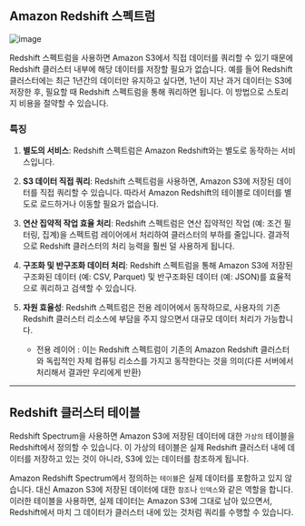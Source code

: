 ## Amazon Redshift 스펙트럼

![image](https://d2908q01vomqb2.cloudfront.net/b6692ea5df920cad691c20319a6fffd7a4a766b8/2017/07/18/redshift_spectrum-1.gif)

Redshift 스펙트럼을 사용하면 Amazon S3에서 직접 데이터를 쿼리할 수 있기 때문에 Redshift 클러스터 내부에 해당 데이터를 저장할 필요가 없습니다. 예를 들어 Redshift 클러스터에는 최근 1년간의 데이터만 유지하고 싶다면, 1년이 지난 과거 데이터는 S3에 저장한 후, 필요할 때 Redshift 스펙트럼을 통해 쿼리하면 됩니다. 이 방법으로 스토리지 비용을 절약할 수 있습니다.

### 특징

1. **별도의 서비스**: Redshift 스펙트럼은 Amazon Redshift와는 별도로 동작하는 서비스입니다.

2. **S3 데이터 직접 쿼리**: Redshift 스펙트럼을 사용하면, Amazon S3에 저장된 데이터를 직접 쿼리할 수 있습니다. 따라서 Amazon Redshift의 테이블로 데이터를 별도로 로드하거나 이동할 필요가 없습니다.

3. **연산 집약적 작업 효율 처리**: Redshift 스펙트럼은 연산 집약적인 작업 (예: 조건 필터링, 집계)을 스펙트럼 레이어에서 처리하여 클러스터의 부하를 줄입니다. 결과적으로 Redshift 클러스터의 처리 능력을 훨씬 덜 사용하게 됩니다.

4. **구조화 및 반구조화 데이터 처리**: Redshift 스펙트럼을 통해 Amazon S3에 저장된 구조화된 데이터 (예: CSV, Parquet) 및 반구조화된 데이터 (예: JSON)를 효율적으로 쿼리하고 검색할 수 있습니다.

5. **자원 효율성**: Redshift 스펙트럼은 전용 레이어에서 동작하므로, 사용자의 기존 Redshift 클러스터 리소스에 부담을 주지 않으면서 대규모 데이터 처리가 가능합니다.
    - 전용 레이어 : 이는 Redshift 스펙트럼이 기존의 Amazon Redshift 클러스터와 독립적인 자체 컴퓨팅 리소스를 가지고 동작한다는 것을 의미(다른 서버에서 처리해서 결과만 우리에게 반환)

---

## Redshift 클러스터 테이블

Redshift Spectrum을 사용하면 Amazon S3에 저장된 데이터에 대한 `가상의` 테이블을 Redshift에서 정의할 수 있습니다. 이 가상의 테이블은 실제 Redshift 클러스터 내에 데이터를 저장하고 있는 것이 아니라, S3에 있는 데이터를 참조하게 됩니다.

Amazon Redshift Spectrum에서 정의하는 `테이블`은 실제 데이터를 포함하고 있지 않습니다. 대신 Amazon S3에 저장된 데이터에 대한 `참조`나 `인덱스`와 같은 역할을 합니다. 이러한 테이블을 사용하면, 실제 데이터는 Amazon S3에 그대로 남아 있으면서, Redshift에서 마치 그 데이터가 클러스터 내에 있는 것처럼 쿼리를 수행할 수 있습니다.
